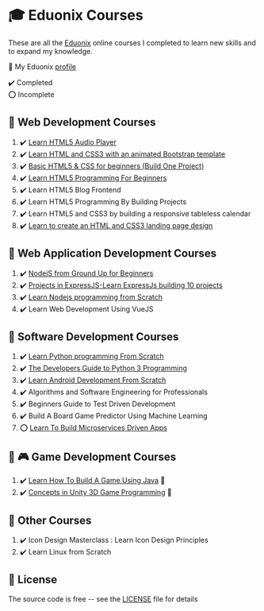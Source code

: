 # :mortar_board: Eduonix Courses

These are all the [Eduonix][eduonix] online courses I completed to learn new skills and to expand my knowledge.

:link: My Eduonix [profile](https://www.eduonix.com/u/quintin-henn)

:heavy_check_mark: Completed  
:o: Incomplete

## :beginner: Web Development Courses

1. :heavy_check_mark: [Learn HTML5 Audio Player](web-development-courses/learn-html5-audio-player/)
2. :heavy_check_mark: [Learn HTML and CSS3 with an animated Bootstrap template](web-development-courses/learn-html-and-css3-with-an-animated-bootstrap-template/)
3. :heavy_check_mark: [Basic HTML5 & CSS for beginners (Build One Project)](web-development-courses/basic-html5-css-for-beginners/)
4. :heavy_check_mark: [Learn HTML5 Programming For Beginners](web-development-courses/learn-html5-programming-for-beginners/)
5. :heavy_check_mark: Learn HTML5 Blog Frontend
6. :heavy_check_mark: Learn HTML5 Programming By Building Projects
7. :heavy_check_mark: Learn HTML5 and CSS3 by building a responsive tableless calendar
8. :heavy_check_mark: [Learn to create an HTML and CSS3 landing page design](web-development-courses/learn-to-create-landing-page/)

## :beginner: Web Application Development Courses

1. :heavy_check_mark: [NodejS from Ground Up for Beginners](web-application-courses/nodejs-from-ground-up-for-beginners/)
2. :heavy_check_mark: [Projects in ExpressJS-Learn ExpressJs building 10 projects](web-application-courses/projects-in-expressjs-learn-expressjs-building-10-projects/)
3. :heavy_check_mark: [Learn Nodejs programming from Scratch](web-application-courses/learn-nodejs-programming-from-scratch/)
4. :heavy_check_mark: Learn Web Development Using VueJS

## :beginner: Software Development Courses

1. :heavy_check_mark: [Learn Python programming From Scratch](software-development-courses/learn-python-programming-from-scratch/)
2. :heavy_check_mark: [The Developers Guide to Python 3 Programming](software-development-courses/developers-guide-to-python-3-programming/)
3. :heavy_check_mark: [Learn Android Development From Scratch](software-development-courses/android-development-scratch/)
4. :heavy_check_mark: Algorithms and Software Engineering for Professionals
5. :heavy_check_mark: Beginners Guide to Test Driven Development
6. :heavy_check_mark: Build A Board Game Predictor Using Machine Learning
7. :o: [Learn To Build Microservices Driven Apps](software-development-courses/build-microservices-driven-apps/)

## :beginner: :video_game: Game Development Courses

1. :heavy_check_mark: [Learn How To Build A Game Using Java](https://github.com/learning-game-development/learning-java-game-development/blob/master/block-breaker-tutorial) :rocket:
2. :heavy_check_mark: [Concepts in Unity 3D Game Programming](https://github.com/learning-game-development/learning-unity-game-development/tree/master/Eduonix-Unity-Courses) :rocket:

## :beginner: Other Courses

1. :heavy_check_mark: Icon Design Masterclass : Learn Icon Design Principles
2. :heavy_check_mark: Learn Linux from Scratch

## :page_with_curl: License

The source code is free -- see the [LICENSE](LICENSE) file for details

[eduonix]: https://www.eduonix.com/
